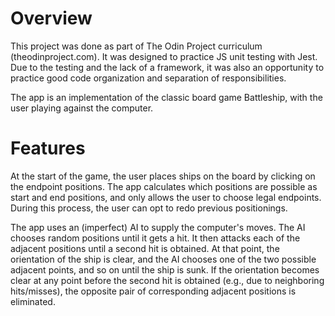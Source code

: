 # Overview

This project was done as part of The Odin Project curriculum (theodinproject.com). It was designed to practice JS unit testing with Jest. Due to the testing and the lack of a framework, it was also an opportunity to practice good code organization and separation of responsibilities.

The app is an implementation of the classic board game Battleship, with the user playing against the computer.

# Features

At the start of the game, the user places ships on the board by clicking on the endpoint positions. The app calculates which positions are possible as start and end positions, and only allows the user to choose legal endpoints. During this process, the user can opt to redo previous positionings.

The app uses an (imperfect) AI to supply the computer's moves. The AI chooses random positions until it gets a hit. It then attacks each of the adjacent positions until a second hit is obtained. At that point, the orientation of the ship is clear, and the AI chooses one of the two possible adjacent points, and so on until the ship is sunk. If the orientation becomes clear at any point before the second hit is obtained (e.g., due to neighboring hits/misses), the opposite pair of corresponding adjacent positions is eliminated.



